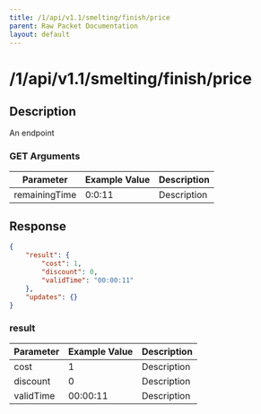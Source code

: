 ```yaml
---
title: /1/api/v1.1/smelting/finish/price
parent: Raw Packet Documentation
layout: default
---
```


# /1/api/v1.1/smelting/finish/price

## Description
An endpoint

### GET Arguments

| Parameter     | Example Value | Description |
|---------------|---------------|-------------|
| remainingTime | 0:0:11        | Description |


## Response
~~~json
{
    "result": {
        "cost": 1,
        "discount": 0,
        "validTime": "00:00:11"
    },
    "updates": {}
}
~~~

### result

| Parameter | Example Value | Description |
|-----------|---------------|-------------|
| cost      | 1             | Description |
| discount  | 0             | Description |
| validTime | 00:00:11      | Description |
